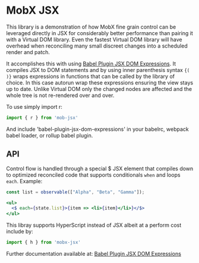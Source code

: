 # MobX JSX

This library is a demonstration of how MobX fine grain control can be leveraged directly in JSX for considerably better performance than pairing it with a Virtual DOM library. Even the fastest Virtual DOM library will have overhead when reconciling many small discreet changes into a scheduled render and patch.

It accomplishes this with using [Babel Plugin JSX DOM Expressions](https://github.com/ryansolid/babel-plugin-jsx-dom-expressions). It compiles JSX to DOM statements and by using inner parenthesis syntax ```{( )}``` wraps expressions in functions that can be called by the library of choice. In this case autorun wrap these expressions ensuring the view stays up to date. Unlike Virtual DOM only the changed nodes are affected and the whole tree is not re-rendered over and over.

To use simply import r:

```js
import { r } from 'mob-jsx'
```

And include 'babel-plugin-jsx-dom-expressions' in your babelrc, webpack babel loader, or rollup babel plugin.

## API

Control flow is handled through a special $ JSX element that compiles down to optimized reconciled code that supports conditionals `when` and loops `each`. Example:

```jsx
const list = observable(["Alpha", "Beta", "Gamma"]);

<ul>
  <$ each={state.list}>{item => <li>{item}</li>}</$>
</ul>
```
This libray supports HyperScript instead of JSX albeit at a perform cost include by:
```js
import { h } from 'mobx-jsx'
```

Further documentation available at: [Babel Plugin JSX DOM Expressions](https://github.com/ryansolid/babel-plugin-jsx-dom-expressions)